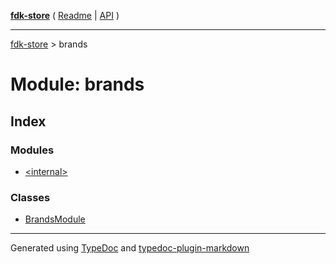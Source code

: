 [**fdk-store**](../README.md) ( [Readme](../README.md) \| [API](../API.md) )

---

[fdk-store](../API.md) > brands

# Module: brands

## Index

### Modules

- [\<internal\>](internal_/README.md)

### Classes

- [BrandsModule](classes/class.BrandsModule.md)

---

Generated using [TypeDoc](https://typedoc.org/) and [typedoc-plugin-markdown](https://www.npmjs.com/package/typedoc-plugin-markdown)
